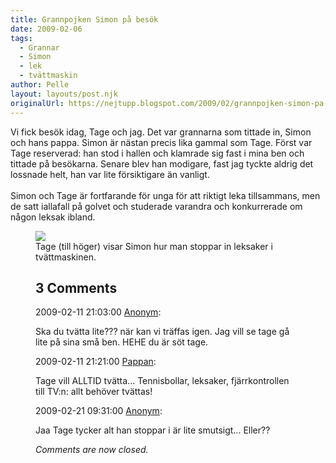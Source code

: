 ```yaml
---
title: Grannpojken Simon på besök
date: 2009-02-06
tags: 
  - Grannar
  - Simon
  - lek
  - tvättmaskin	
author: Pelle
layout: layouts/post.njk
originalUrl: https://nejtupp.blogspot.com/2009/02/grannpojken-simon-pa-besok.html
---
```


Vi fick besök idag, Tage och jag. Det var grannarna som tittade in, Simon och hans pappa. Simon är nästan precis lika gammal som Tage. Först var Tage reserverad: han stod i hallen och klamrade sig fast i mina ben och tittade på besökarna. Senare blev han modigare, fast jag tyckte aldrig det lossnade helt, han var lite försiktigare än vanligt.<br><br>Simon och Tage är fortfarande för unga för att riktigt leka tillsammans, men de satt iallafall på golvet och studerade varandra och konkurrerade om någon leksak ibland.

<figure>
	<img src="../../../../img/_MG_0646_1024pix.jpg">
	<figcaption>Tage (till höger) visar Simon hur man stoppar in leksaker i tvättmaskinen.</span></span><br></div>

<div class="comments">
	<div class="comments-header"><h2>3 Comments</h2></div>
	<div class="comments-body">
			<div class="comment" id="comment-8290961711158138815">
				<p class="comment-header">
					<date datetime="2009-02-11T21:03:00.000+01:00">2009-02-11 21:03:00</date> 
					<a href="undefined" rel="nofollow">Anonym</a>:
				</p>
				<div class="comment-content"><p>Ska du tvätta lite??? när kan vi träffas igen. Jag vill se tage gå lite på sina små ben. HEHE du är söt tage.</p></div>
				<div class="comment-footer"></div>
			</div>
			<div class="comment" id="comment-7855524799161639047">
				<p class="comment-header">
					<date datetime="2009-02-11T21:21:00.000+01:00">2009-02-11 21:21:00</date> 
					<a href="https://www.blogger.com/profile/02900993942775660627" rel="nofollow">Pappan</a>:
				</p>
				<div class="comment-content"><p>Tage vill ALLTID tvätta... Tennisbollar, leksaker, fjärrkontrollen till TV:n: allt behöver tvättas!</p></div>
				<div class="comment-footer"></div>
			</div>
			<div class="comment" id="comment-3899933698157867858">
				<p class="comment-header">
					<date datetime="2009-02-21T09:31:00.000+01:00">2009-02-21 09:31:00</date> 
					<a href="undefined" rel="nofollow">Anonym</a>:
				</p>
				<div class="comment-content"><p>Jaa Tage tycker alt han stoppar i är lite smutsigt... Eller??</p></div>
				<div class="comment-footer"></div>
			</div></div>
	<p class="comments-footer"><em>Comments are now closed.</em></p>
</div>